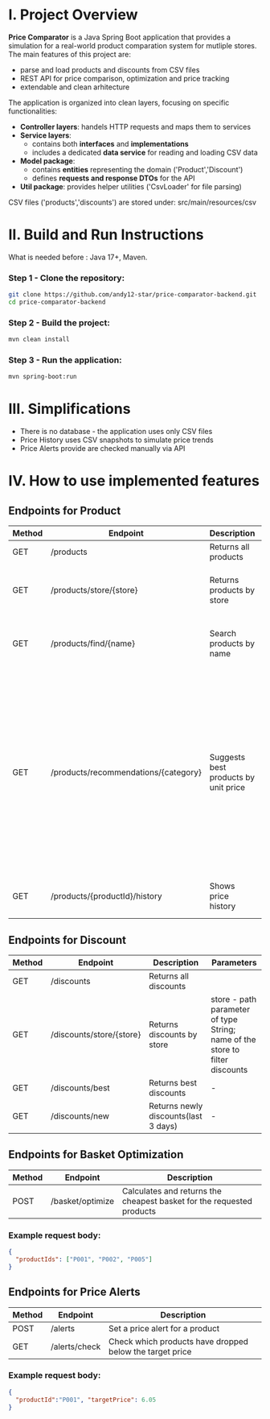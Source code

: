 # I. Project Overview
**Price Comparator** is a Java Spring Boot application that provides a simulation for a real-world product comparation system for mutliple stores.
The main features of this project are:
* parse and load products and discounts from CSV files
* REST API for price comparison, optimization and price tracking
* extendable and clean arhitecture

The application is organized into clean layers, focusing on specific functionalities:
- **Controller layers**: handels HTTP requests and maps them to services
- **Service layers**:
  - contains both **interfaces** and **implementations**
  - includes a dedicated **data service** for reading and loading CSV data
- **Model package**:
  - contains **entities** representing the domain ('Product','Discount')
  - defines **requests and response DTOs** for the API
- **Util package**: provides helper utilities ('CsvLoader' for file parsing)

 CSV files ('products','discounts') are stored under: src/main/resources/csv

# II. Build and Run Instructions
What is needed before : Java 17+, Maven.
### Step 1 - Clone the repository: 
```bash
git clone https://github.com/andy12-star/price-comparator-backend.git
cd price-comparator-backend
```
### Step 2 - Build the project: 
```bash
mvn clean install
```
### Step 3 - Run the application: 
```bash
mvn spring-boot:run
```
# III. Simplifications
* There is no database - the application uses only CSV files
* Price History uses CSV snapshots to simulate price trends
* Price Alerts provide are checked manually via API
  
# IV. How to use implemented features
## Endpoints for Product
| Method | Endpoint | Description |Parameters|
|-------|----------|------------------|-------------|
| GET   | /products  | Returns all products | - |
|GET| /products/store/{store}|Returns products by store| store: path parameter of type String; name of the store to filter products|
|GET|/products/find/{name}|Search products by name| name: path parameter of type String; name or partial name of the product|
|GET|/products/recommendations/{category}|Suggests best products by unit price|category: path parameter of type String; name of product category <br>brand: query parameter of type String, specifies the brand name to filter the recommendations; if provided, the result will include only products from the specified brand with the given category. If omitted, products from all brands in that category will be returned|
|GET|/products/{productId}/history|Shows price history|productId: path parameter of type String; id of the product|

## Endpoints for Discount
| Method | Endpoint | Description | Parameters |
|-------|----------|------------------|-----------|
| GET   | /discounts  | Returns all discounts |
|GET| /discounts/store/{store}|Returns discounts by store|store - path parameter of type String; name of the store to filter discounts|
|GET|/discounts/best|Returns best discounts| - |
|GET|/discounts/new| Returns newly discounts(last 3 days)| - |

## Endpoints for Basket Optimization
| Method | Endpoint | Description |
|-------|----------|-------------|
| POST   | /basket/optimize  | Calculates and returns the cheapest basket for the requested products |
### Example request body:
```json
{
  "productIds": ["P001", "P002", "P005"]
}
```
## Endpoints for Price Alerts
| Method | Endpoint | Description |
|-------|----------|-------------|
| POST   | /alerts  | Set a price alert for a product |
|GET| /alerts/check |Check which products have dropped below the target price|
### Example request body:
```json
{
  "productId":"P001", "targetPrice": 6.05
}
```
